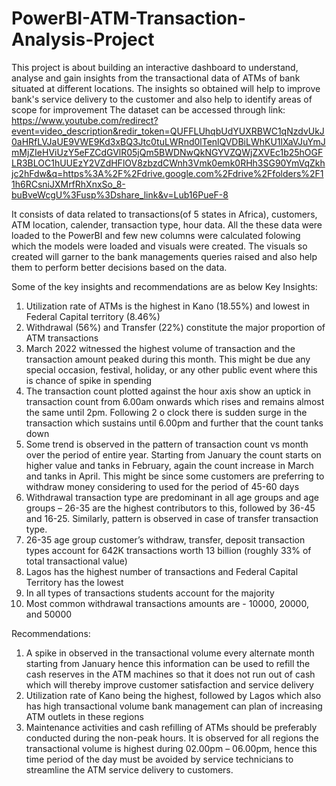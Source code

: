 # PowerBI-ATM-Transaction-Analysis-Project
This project is about building an interactive dashboard to understand, analyse and gain insights from the transactional data of ATMs of bank situated at different locations. The insights so obtained will help to improve bank's service delivery to the customer and also help to identify areas of scope for improvement
The dataset can be accessed through link: https://www.youtube.com/redirect?event=video_description&redir_token=QUFFLUhqbUdYUXRBWC1qNzdvUkJ0aHRfLVJaUE9VWE9Kd3xBQ3Jtc0tuLWRnd0lTenlQVDBiLWhKU1lXaVJuYmJmMjZIeHViUzY5eFZCdGVlR05jQm5BWDNwQkNGYVZQWjZXVEc1b25hOGFLR3BLOC1hUUEzY2VZdHFlOV8zbzdCWnh3Vmk0emk0RHh3SG90YmVqZkhjc2hFdw&q=https%3A%2F%2Fdrive.google.com%2Fdrive%2Ffolders%2F11h6RCsniJXMrfRhXnxSo_8-buBveWcgU%3Fusp%3Dshare_link&v=Lub16PueF-8

It consists of data related to transactions(of 5 states in Africa), customers, ATM location, calender, transaction type, hour data. All the these data were loaded to the PowerBI and few new columns were calculated folowing which the models were loaded and visuals were created. The visuals so created will garner to the bank managements queries raised and also help them to perform better decisions based on the data.

Some of the key insights and recommendations are as below
Key Insights:
1.	Utilization rate of ATMs is the highest in Kano (18.55%) and lowest in Federal Capital territory (8.46%) 
2.	Withdrawal (56%) and Transfer (22%) constitute the major proportion of ATM transactions 
3.	March 2022 witnessed the highest volume of transaction and the transaction amount peaked during this month. This might be due any special occasion, festival, holiday, or any other public event where this is chance of spike in spending
4.	The transaction count plotted against the hour axis show an uptick in transaction count from 6.00am onwards which rises and remains almost the same until 2pm. Following 2 o clock there is sudden surge in the transaction which sustains until 6.00pm and further that the count tanks down
5.	Some trend is observed in the pattern of transaction count vs month over the period of entire year. Starting from January the count starts on higher value and tanks in February, again the count increase in March and tanks in April. This might be since some customers are preferring to withdraw money considering to used for the period of 45-60 days
6.	Withdrawal transaction type are predominant in all age groups and age groups – 26-35 are the highest contributors to this, followed by 36-45 and 16-25. Similarly, pattern is observed in case of transfer transaction type. 
7.	26-35 age group customer’s withdraw, transfer, deposit transaction types account for 642K transactions worth 13 billion (roughly 33% of total transactional value)
8.	Lagos has the highest number of transactions and Federal Capital Territory has the lowest 
9.	In all types of transactions students account for the majority 
10.	Most common withdrawal transactions amounts are - 10000, 20000, and 50000

Recommendations:
1.	A spike in observed in the transactional volume every alternate month starting from January hence this information can be used to refill the cash reserves in the ATM machines so that it does not run out of cash which will thereby improve customer satisfaction and service delivery
2.	Utilization rate of Kano being the highest, followed by Lagos which also has high transactional volume bank management can plan of increasing ATM outlets in these regions
3.	Maintenance activities and cash refilling of ATMs should be preferably conducted during the non-peak hours. It is observed for all regions the transactional volume is highest during 02.00pm – 06.00pm, hence this time period of the day must be avoided by service technicians to streamline the ATM service delivery to customers.
